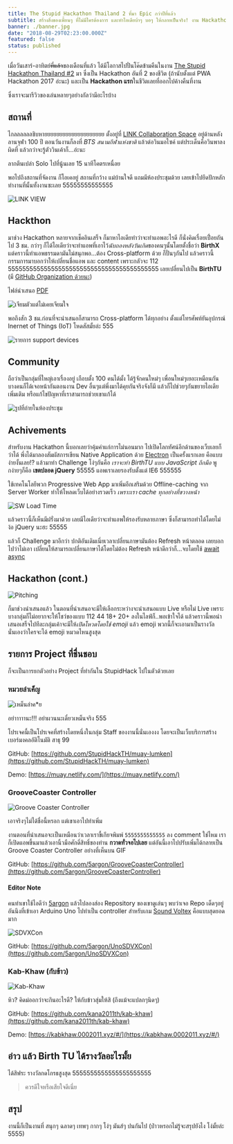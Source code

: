 ```yaml
---
title: The Stupid Hackathon Thailand 2 ที่มา Epic กว่าปีที่แล้ว
subtitle: สร้างสิ่งของเพี้ยนๆ ที่ไม่มีใครต้องการ และทำไอเดียบ้าๆ บอๆ ให้กลายเป็นจริง! งาน Hackathon แบบกี๊คๆ ที่ไม่จำกัดไอเดีย ไม่เน้นฝั่งธุรกิจ แต่เน้นความสนุกสำหรับนักพัฒนาแบบเพียวๆ!!
banner: ./banner.jpg
date: "2018-08-29T02:23:00.000Z"
featured: false
status: published
---
```


เมื่อวันเสาร์-อาทิตย์~~ที่แล้ว~~ของเดือนที่แล้ว ได้มีโอกาสไปปั่นโค๊ดข้ามคืนในงาน [The Stupid Hackathon Thailand #2](https://www.facebook.com/StupidHackTH/) มา ซึ่งเป็น Hackathon อันที่ 2 ของชีวิต (ถ้านับตั้งแต่ PWA Hackathon 2017 อ่ะนะ) และเป็น **Hackathon แรก**ในชีวิตเลยที่ออกไปค้างคืนที่งาน

ซึ่งเราจะมารีวิวของเล่นหลายๆอย่างกัลว่ามีอะไรบ้าง

## สถานที่

ไกลลลลลลชิบหายยยยยยยยยยยยยยยยยยยย ตั้งอยู่ที่ [LINK Collaboration Space](https://goo.gl/maps/kkGjbHRQ8u52) อยู่ด้านหลังลานจุฬา 100 ปี ตอนวันงานก็ลงที่ *BTS สนามกีฬาแห่งชาติ* แล้วต่อวินมอไซค์ แต่ประเด็นคือวินพาลงผิดที่ แล้วกว่าจะรู้ตัววินเค้าก็...อ่ะนะ

ลากตีนเปล่า Solo ไปที่นู้นเลย 15 นาทีโคตรเหนื่อย

พอไปถึงสถานที่จัดงาน ก็โอเคอยู่ สถานที่กว้าง แม่บ้านใจดี แถมมีห้องประชุมด้วย เลยเข้าไปยึดปักหลักทำงานที่นั้นทั้งงานซะเลย 55555555555555

![LINK VIEW](./20180714_132718.jpg)

## Hackthon

มาช่วง Hackathon หลายจากเช็คอินเสร็จ ก็มาหาไอเดียทำว่าจะทำแอพอะไรดี ก็นั่งคิดเรื่อยเปื่อยกันไป 3 ชม. กว่าๆ ก็ได้ไอเดียว่าจะทำแอพที่เอาไว้*นับถองหลังวันเกิด*ของคนๆนั้นโดยตั้งชื่อว่า **BirthX** แต่คราวนี้ทำแอพธรรมดามันไม่สนุกพอ...ต้อง Cross-platform ด้วย ก็ปั่นๆกันไป แล้วคราวนี้กรรมการมาบอกว่าให้เปลี่ยนชื่อแอพ และ content เพราะกลัวจะ 112 555555555555555555555555555555555555555555 เลยเปลี่ยนไปเป็น **BirthTU** (มี [GitHub Organization ด้วยนะ](https://github.com/Birth-TU))

ไฟล์นำเสนอ [PDF](./BirthTU.pdf)

![เจียมตัวแต่ไม่เคยเจียมใจ](./1395051F-09C7-4385-8D79-AD7372684667.jpeg)

พอถึงสัก 3 ชม.ก่อนที่จะนำเสนอก็สามารถ Cross-platform ได้ทุกอย่าง ตั้งแต่โทรศัพท์ยันอุปกรณ์ Inernet of Things (IoT) โหดสัสมั้ยล่ะ 555

![รายการ support devices](./COM.jpg)

## Community

ถือว่าเป็นกลุ่มที่ใหญ่เอาเรื่องอยู่ เกือบตั้ง 100 คนได้มั้ง ได้รู้จักคนใหม่ๆ เพื่อนใหม่ๆเยอะเหมือนกัน บางคนก็ได้เจอหน้ากันตอนงาน Dev อื่นๆแต่พึ่งมาได้คุยกันจริงจังก็มี แล้วก็ไปช่วยๆกันขยายไอเดีย เพิ่มเติม หรือแก้ไขปัญหาที่เราสามารถช่วยเขาแก้ได้

![รูปที่ถ่ายในห้องประชุม](./1.jpg)

## Achivements

สำหรับงาน Hackathon นี้บอกเลยว่าคุ้มค่าแก่การไม่นอนมาก ไปเปิดโลกทัศน์อีกด้านของเว็บเลยก็ว่าได้ พึ่งได้มาลองสัมผัสการเขียน Native Application ด้วย [Electron](https://electronjs.org) เป็นครั้งแรกเลย คือแบบ ง่ายงั้นเลย!? แล้วมาทำ Challenge โง่ๆกันคือ *เราจะทำ BirthTU แบบ JavaScript ถึกมือ* พูกง่ายๆก็คือ **เขตปลอด jQuery** 55555 แอพเราเลยรองรับตั้งแต่ IE6 555555

ใช้เทคโนโลยีพวก Progressive Web App มาเพิ่มอีกเสริมด้วย Offline-caching จาก Server Worker ทำให้โหลดเว็บได้อย่างรวดเร็ว *เพราะเรา cache ทุกอย่างที่ขวางหน้า*

![SW Load Time](./SW.jpg)

แล้วคราวนี้ก็เห็นมีฝรั่งมาด้วย เลยมีไอเดียว่าจะทำแอพให้รองรับหลายภาษา ซึ่งก็สามารถทำได้โดยไม่ง้อ jQuery นะฮะ 55555

แล้วก็ Challenge มาอีกว่า ปกติอันเดิมเนี่ยเวลาเปลี่ยนภาษามันต้อง Refresh หน้าตลอด เลยบอกไปว่าไม่เอา เปลี่ยนให้สามารถเปลี่ยนภาษาได้โดยไม่ต้อง Refresh หน้าดีกว่าก็...จบโดยใช้ [await async](https://developer.mozilla.org/en-US/docs/Web/JavaScript/Reference/Statements/async_function)

## Hackathon (cont.)

![Pitching](./pitching.jpg)

ก็มาช่วงนำเสนอแล้ว ในตอนที่นำเสนอจะมีให้เลือกระหว่างจะนำเสนอแบบ Live หรือไม่ Live เพราะบางกลุ่มก็ไม่อยากจะให้โชว์ของแบบ 112 44 18+ 20+ ลงในไลฟ์ก็..พอเข้าใจได้ แล้วคราวนี้พอนำเสนอเสร็จไปทีละกลุ่มเค้าจะมีให้*เปิดโหวตโดยใช้ emoji* แล้ว emoji พวกนี้ก็จะเอามาเป็นรางวัลนั่นเองว่าใครจะได้ emoji หมวดไหนสูงสุด

## รายการ Project ที่ชื่นชอบ

ก็จะเป็นการยกตัวอย่าง Project ที่ทำกันใน StupidHack ไปในตัวด้วยเลย

### หมวยลำเค็ญ

![เหม็นลำค*ย](./muay.jpg)

อย่าาาาานะ!!! อย่าผวนนะเดี๋ยวเหม็นจริง 555

โปรเจคนี้เป็นโปรเจคที่สร้างโดยหนึ่งในกลุ่ม Staff ของงานนี้นั่นเองงง โดยจะเป็นเว็บบริการสร้างเบอร์มงคลอัติโนมัติ สาธุ 99

GitHub: [https://github.com/StupidHackTH/muay-lumken](https://github.com/StupidHackTH/muay-lumken)

Demo: [https://muay.netlify.com/](https://muay.netlify.com/)

### GrooveCoaster Controller

![Groove Coaster Controller](https://cdn.rawgit.com/5argon/GrooveCoasterController/bddad786/preview2.gif)

เอาจริงๆไม่ได้ชื่อนี้หรอก แต่เขาเอาไปทำเพิ่ม

งานตอนที่นำเสนอจะเป็นเหมือนว่าเวลาเราขี้เกียจพิมพ์ `5555555555555` ลง comment ใช่ไหม เราก็เปิดแอพขึ้นมาแล้วเอานิ้วมือศักดิ์สิทธิ์ของท่าน **กวาดทั่วจอไปเลย** แต่อันนี้เอาไปปรับเพิ่มได้กลายเป็น Groove Coaster Controller อย่างที่เห็นบน GIF

GitHub: [https://github.com/5argon/GrooveCoasterController](https://github.com/5argon/GrooveCoasterController)

#### Editor Note

คนทำเขาใช้ไอดีว่า [5argon](https://github.com/5argon) แล้วไปลองส่อง Repository ของเขาดูเล่นๆ พบว่าเจอ Repo เด็ดๆอยู่อันนึงที่เข้าเอา Arduino Uno ไปทำเป็น controller สำหรับเกม [Sound Voltex](https://p.eagate.573.jp/game/sdvx/iv/p/index.html) คือแบบสุดยอดมาก

![SDVXCon](https://cdn.rawgit.com/5argon/UnoSDVXCon/9cd93522/images/laurtrim.gif)

GitHub: [https://github.com/5argon/UnoSDVXCon](https://github.com/5argon/UnoSDVXCon)

### Kab-Khaw (กับข้าว)

![Kab-Khaw](./kab.png)

หิว? คิดม่ออกว่าจะกินอะไรดี? ให้กับข้าวสุ่มให้สิ (ถึงแม้จะแปลกๆนิดๆ)

GitHub: [https://github.com/kana2011th/kab-khaw](https://github.com/kana2011th/kab-khaw)

Demo: [https://kabkhaw.0002011.xyz/#/](https://kabkhaw.0002011.xyz/#/)

## อ่าว แล้ว Birth TU ได้รางวัลอะไรมั้ย

ได้สิฟระ รางวัลกดโกรธสูงสุด 5555555555555555555555

> ควรดีใจหรือเสียใจดีเนี่ย

## สรุป

งานนี้ก็เป็นงานที่ สนุกๆ ฉลาดๆ เทพๆ กากๆ โง่ๆ มันส์ๆ ปนกันไป (ป่าวหรอกไม่รู้จะสรุปยังไง โง่มั้ยล่ะ 5555)